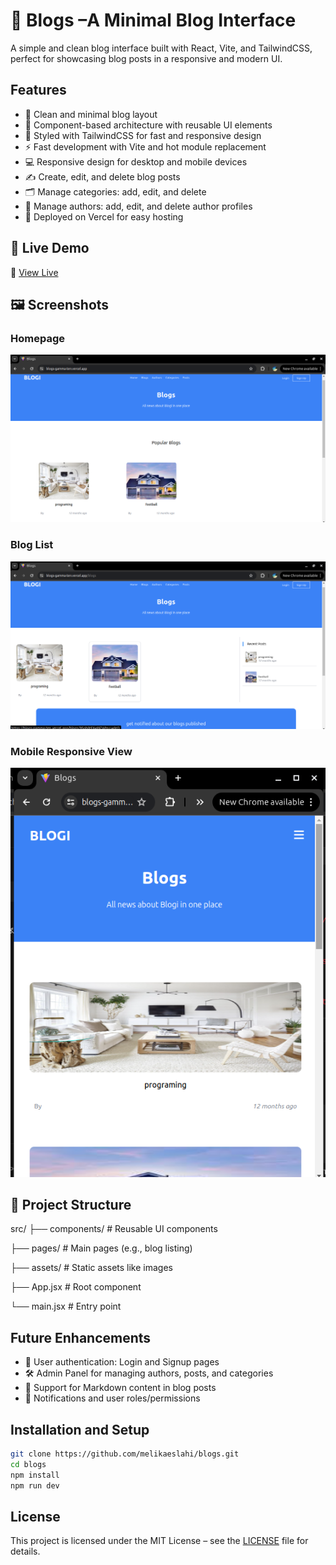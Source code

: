 # 📝 Blogs –A Minimal Blog Interface

A simple and clean blog interface built with React, Vite, and TailwindCSS, perfect for showcasing blog posts in a responsive and modern UI.

## Features

- 📃 Clean and minimal blog layout  
- 🧩 Component-based architecture with reusable UI elements  
- 🎨 Styled with TailwindCSS for fast and responsive design  
- ⚡ Fast development with Vite and hot module replacement  
- 💻 Responsive design for desktop and mobile devices  
- ✍️ Create, edit, and delete blog posts  
- 🗂️ Manage categories: add, edit, and delete  
- 👤 Manage authors: add, edit, and delete author profiles  
- 🚀 Deployed on Vercel for easy hosting  


## 🚀 Live Demo

🔗 [View Live](https://blogs-gamma-ten.vercel.app)

## 🖼️ Screenshots

### Homepage
![Homepage](./public/screenshots/homepage.png)

### Blog List
![Post List](./public/screenshots/blogs.png)

### Mobile Responsive View
![Responsive](./public/screenshots/responsive.png)



## 📁 Project Structure

src/
├── components/        # Reusable UI components

├── pages/             # Main pages (e.g., blog listing)

├── assets/            # Static assets like images

├── App.jsx            # Root component

└── main.jsx           # Entry point

## Future Enhancements

- 🔐 User authentication: Login and Signup pages  
- 🛠️ Admin Panel for managing authors, posts, and categories  
- 📄 Support for Markdown content in blog posts  
- 🔔 Notifications and user roles/permissions  



## Installation and Setup

```bash
git clone https://github.com/melikaeslahi/blogs.git
cd blogs
npm install
npm run dev

```

## License

This project is licensed under the MIT License – see the [LICENSE](./LICENSE) file for details.